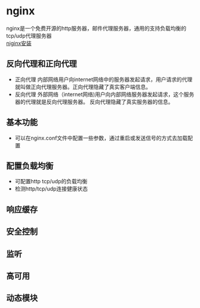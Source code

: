 # nginx
nginx是一个免费开源的http服务器，邮件代理服务器，通用的支持负载均衡的tcp/udp代理服务器   
[niginx安装](https://docs.nginx.com/nginx/admin-guide/installing-nginx/installing-nginx-open-source/#stable_vs_mainline)

## 反向代理和正向代理
- 正向代理
  内部网络用户向internet网络中的服务器发起请求，用户请求的代理就叫做正向代理服务器。正向代理隐藏了真实客户端信息。
- 反向代理
  外部网络（internet网络)用户向内部网络服务器发起请求，这个服务器的代理就是反向代理服务器。 
  反向代理隐藏了真实服务器的信息。
  
  
## 基本功能
- 可以在nginx.conf文件中配置一些参数，通过重启或发送信号的方式去加载配置


## 配置负载均衡
  - 可配置http tcp/udp的负载均衡
  - 检测http/tcp/udp连接健康状态
  
## 响应缓存

## 安全控制

## 监听

## 高可用

## 动态模块
